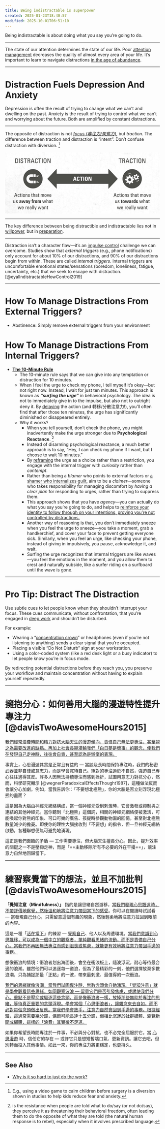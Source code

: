 ```yaml
---
title: Being indistractable is superpower
created: 2025-01-23T18:40:57
modified: 2025-10-01T06:51:10
---
```


Being indistractable is about doing what you say you’re going to do.

---

The state of our attention determines the state of our life. Poor [attention management](attention.md) decreases the quality of almost every area of your life. It’s important to learn to navigate distractions [in the age of abundance](Information%20Overwhelm.md).

---

# Distraction Fuels Depression And Anxiety

Depression is often the result of trying to change what we can’t and dwelling on the past. Anxiety is the result of trying to control what we can’t and worrying about the future. Both are amplified by constant distractions.

---

The opposite of distraction is not _[focus (專注力/聚焦力)](focus-is-about-saying-no.md)_, but _traction_. The difference between traction and distraction is “intent”. Don’t confuse distraction with diversion. [^1]

![](../_attachments/eb635082fa4a9821a9dc886b5219d2f7.jpeg)

---

The key difference between being distractible and indistractable lies not in [willpower](Do%20not%20use%20your%20willpower%20unless%20you%20absolutely%20have%20to.md), but in [preparation](Planning%20and%20preparation%20help%20maximize%20your%20productivity.md).

---

Distraction isn’t a character flaw—it’s an [impulse control](Emotion%20Control.md) challenge we can overcome. Studies show that _external triggers_ (e.g., phone notifications) only account for about 10% of our distractions, and 90% of our distractions begin from within. These are called _internal triggers_. Internal triggers are uncomfortable emotional states/sensations (boredom, loneliness, fatigue, uncertainty, etc.) that we seek to escape with distraction. [@eyalIndistractableHowControl2019]

---

# How To Manage Distractions From External Triggers?

* Abstinence: Simply remove external triggers from your environment

# How To Manage Distractions From Internal Triggers?

* **[The 10-Minute Rule](https://www.youtube.com/watch?v=aumdC20YI4s)**
	* The 10-minute rule says that we can give into any temptation or distraction for 10 minutes.
	* When I feel the urge to check my phone, I tell myself it’s okay—but not right now. Instead, I wait for just ten minutes. This approach is known as **_“surfing the urge”_** in behavioral psychology. The idea is not to immediately give in to the impulse, but also not to outright deny it. By [delaying](Delayed%20Gratification.md) the action (and 轉移/分散注意力!), you’ll often find that after those ten minutes, the urge has significantly diminished or disappeared entirely.
	* Why it works?
		* When you tell yourself, don’t check the phone, you might inadvertently make the urge stronger due to **Psychological Reactance**. [^2]
		* Instead of disarming psychological reactance, a much better approach is to say, “Hey, I can check my phone if I want, but I choose to wait 10 minutes.”
		* By [reframing](a-true-transformation-begins-with-a-mental-shift.md) the urge as a choice rather than a restriction, you engage with the internal trigger with _curiosity_ rather than _contempt_.
		* Rather than being a _blamer_ who points to external factors or [a shamer who internalizes guilt](be-careful-how-you-are-talking-to-yourself.md), aim to be a _claimer_—someone who takes responsibility for managing discomfort by _having a clear plan_ for responding to urges, rather than trying to suppress them.
		* This approach shows that you have _agency_—you can actually do what you say you’re going to do, and helps to [reinforce your identity to follow through on your intentions, proving you're not controlled by distractions.](your-identity-dictates-your-actions.md)
		* Another way of reasoning is that, you don’t immediately sneeze when you feel the urge to sneeze—you take a moment, grab a handkerchief, and cover your face to prevent getting everyone sick. Similarly, when you feel an urge, like checking your phone, instead of giving in impulsively, you pause, acknowledge it, and wait.
		* Surfing the urge recognizes that internal triggers are like waves—you feel the emotions in the moment, and you allow them to crest and naturally subside, like a surfer riding on a surfboard until the wave is gone.

---

# Pro Tip: Distract The Distraction

Use subtle cues to let people know when they shouldn’t interrupt your focus. These cues communicate, without confrontation, that you’re engaged in [deep work](deep-work.md) and shouldn’t be disturbed.

For example:

* Wearing a “[concentration crown](https://x.com/nireyal/status/1161261118133719041)” or headphones (even if you’re not listening to anything) sends a clear signal that you’re occupied.
* Placing a visible “Do Not Disturb” sign at your workstation.
* Using a color-coded system (like a red desk light or a busy indicator) to let people know you’re in focus mode.

By redirecting potential distractions before they reach you, you preserve your workflow and maintain concentration without having to explain yourself repeatedly.

---

# 擁抱分心：如何善用大腦的漫遊特性提升專注力 [@davisTwoAwesomeHours2015]

[我們經常浪費時間和精力對抗大腦天生的漫遊傾向，責怪自己無法更專注，甚至視之為需要改進的缺點。再加上社會長期灌輸我們「白日夢是壞事」的觀念，使我們在發現自己走神時，往往會自責，甚至認為是懶惰的表現。](Acceptance%20and%20Commitment%20Therapy.md)

事實上，心思漫遊其實是正常且有益的 — 當談及長時間保持專注時，我們的秘密武器並非自律或意志力，而是學會寬待自己。絕對的專注過於不自然，強迫自己專心往往適得其反。許多人因無法持續專注而感到挫折，試圖用意志力對抗分心，然而，科學研究顯示 [@wegnerParadoxicalEffectsThought1987]，這種做法反而會讓分心加劇。例如，當我告訴你：「不要想北極熊」，你的大腦是否立刻浮現北極熊的畫面？

這是因為大腦由神經元網絡構成，當一個神經元受到刺激時，它會激發或抑制與之連結的其他神經元。當你聽到「北極熊」這個詞，相關的神經元網絡便被激活，可能喚起你對熊的印象、可口可樂的廣告、孩提時參觀動物園的回憶，甚至對北極熊數量減少的擔憂。即使你的理性大腦接收到「不要想」的指令，但一旦神經元網絡啟動，各種聯想便無可避免地湧現。

這正是我們面臨的矛盾 — 工作需要專注，但大腦天生擅長分心。因此，提升效率的關鍵之一不是壓抑走神，而是「==主動移除所有不必要的外在干擾==」，讓注意力自然地回歸當下。

---

# 練習察覺當下的想法，並且不加批判 [@davisTwoAwesomeHours2015]

**「覺知注意（Mindfulness）」** 指的是讓思緒自然游移，[當我們發現心思飄遠時，不帶評價地察覺，然後溫和地將注意力帶回當下的感受](meditation.md)。你可以在閱讀時試試看 — 當發現自己分心，只需留意這個有趣的現象，然後輕柔地將注意力拉回到眼前的內容。

這是一種「[活在當下](live-in-the-present.md)」的練習 — [覺察自己](mastering-yourself-is-superpower.md)、他人以及周遭環境。[當我們意識到心思飄移，可以成為一個中立的觀察者，單純觀看思緒的流動，而不是責備自己分心。當我們不再因無法專注而感到沮喪或焦慮，就能更有效地將注意力帶回手邊的事務。](Acceptance%20and%20Commitment%20Therapy.md)

想像衝浪的情境：衝浪者划出海面後，會坐在衝浪板上，隨波浮沉，耐心等待最合適的浪潮。雖然他們可以追逐每一道浪，但為了最精彩的一刻，他們選擇放棄多數浪潮，只為捕捉那最「正點」的一波，帶來最刺激、最值得的一次衝浪。

[我們的思緒就像浪潮，當我們試圖專注時，無數念頭會自動湧現。「覺知注意」就是學會觀看這些思緒，如同觀察波浪 — 留意它們是否引發焦慮，或誘使我們分心。重點不是壓抑或驅逐這些念頭，而是像衝浪者一樣，放掉那些無助於專注的思緒，等待真正重要的念頭浮現。學會當個「心思衝浪者」，讓雜念來去自如，而不必對每個念頭做出反應。當我們學會放手，注意力自然會回到手邊的事務。根據經驗，這通常需要幾分鐘，偶爾可能長達十五分鐘，但相比沉迷於社群媒體、瀏覽新聞或網購，這樣的「浪費」其實微不足道。](https://www.sahilbloom.com/newsletter/the-surfer-mentality)

如果你希望長時間專注於一件事，不必與分心對抗，也不必完全屈服於它。當 [心思漫遊](wander.md) 時，信任它的存在 — 或許它只是想短暫喘口氣、更新資訊。讓它去吧，但別轉而投入其他事情。如此一來，你的專注力將更穩定，也更持久。

---

## See Also

* [Why is it so hard to just do the work?](why-is-it-so-hard-to-just-do-the-work.md)

[^1]: E.g., using a video game to calm children before surgery is a diversion shown in studies to help kids reduce fear and anxiety.
[^2]: is the resistance when people are told what to do/say (or not do/say), they perceive it as threatening their behavioral freedom, often leading them to do the opposite of what they are told (the natural human response is to rebel), especially when it involves prescribed language.
